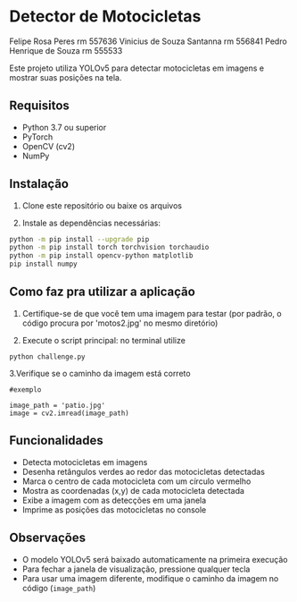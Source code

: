 # Detector de Motocicletas

Felipe Rosa Peres rm 557636
Vinicius de Souza Santanna rm 556841
Pedro Henrique de Souza rm 555533

Este projeto utiliza YOLOv5 para detectar motocicletas em imagens e mostrar suas posições na tela.

## Requisitos

- Python 3.7 ou superior
- PyTorch
- OpenCV (cv2)
- NumPy

## Instalação

1. Clone este repositório ou baixe os arquivos

2. Instale as dependências necessárias:
```bash
python -m pip install --upgrade pip
python -m pip install torch torchvision torchaudio
python -m pip install opencv-python matplotlib
pip install numpy
```

## Como faz pra utilizar a aplicação

1. Certifique-se de que você tem uma imagem para testar (por padrão, o código procura por 'motos2.jpg' no mesmo diretório)

2. Execute o script principal:
no terminal utilize 

```
python challenge.py
```

3.Verifique se o caminho da imagem está correto 

```
#exemplo

image_path = 'patio.jpg'
image = cv2.imread(image_path)
```

## Funcionalidades

- Detecta motocicletas em imagens
- Desenha retângulos verdes ao redor das motocicletas detectadas
- Marca o centro de cada motocicleta com um círculo vermelho
- Mostra as coordenadas (x,y) de cada motocicleta detectada
- Exibe a imagem com as detecções em uma janela
- Imprime as posições das motocicletas no console

## Observações

- O modelo YOLOv5 será baixado automaticamente na primeira execução
- Para fechar a janela de visualização, pressione qualquer tecla
- Para usar uma imagem diferente, modifique o caminho da imagem no código (`image_path`) 